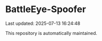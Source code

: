 # BattleEye-Spoofer

Last updated: 2025-07-13 16:24:48

This repository is automatically maintained.
